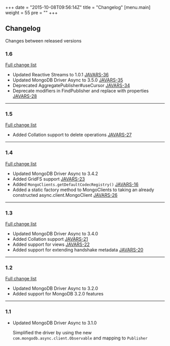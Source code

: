 +++
date = "2015-10-08T09:56:14Z"
title = "Changelog"
[menu.main]
  weight = 55
  pre = "<i class='fa fa-cog'></i>"
+++

## Changelog

Changes between released versions

### 1.6
[Full change list](https://jira.mongodb.org/issues/?jql=project%20%3D%20JAVARS%20AND%20fixVersion%20%3D%201.6)

  * Updated Reactive Streams to 1.0.1 [JAVARS-36](https://jira.mongodb.org/browse/JAVARS-36)
  * Updated MongoDB Driver Async to 3.5.0 [JAVARS-35](https://jira.mongodb.org/browse/JAVARS-35)
  * Deprecated AggregatePublisher#useCursor [JAVARS-34](https://jira.mongodb.org/browse/JAVARS-34)
  * Deprecate modifiers in FindPublisher and replace with properties [JAVARS-28](https://jira.mongodb.org/browse/JAVARS-28)

---

### 1.5
[Full change list](https://jira.mongodb.org/issues/?jql=project%20%3D%20JAVARS%20AND%20fixVersion%20%3D%201.5)

  * Added Collation support to delete operations [JAVARS-27](https://jira.mongodb.org/browse/JAVARS-27)

---

### 1.4
[Full change list](https://jira.mongodb.org/issues/?jql=project%20%3D%20JAVARS%20AND%20fixVersion%20%3D%201.4)

  * Updated MongoDB Driver Async to 3.4.2
  * Added GridFS support [JAVARS-23](https://jira.mongodb.org/browse/JAVARS-23)
  * Added `MongoClients.getDefaultCodecRegistry()` [JAVARS-16](https://jira.mongodb.org/browse/JAVARS-16)
  * Added a static factory method to MongoClients to taking an already constructed async.client.MongoClient [JAVARS-26](https://jira.mongodb.org/browse/JAVARS-26)

---

### 1.3

[Full change list](https://jira.mongodb.org/issues/?jql=project%20%3D%20JAVARS%20AND%20fixVersion%20%3D%201.3)

  * Updated MongoDB Driver Async to 3.4.0
  * Added Collation support [JAVARS-21](https://jira.mongodb.org/browse/JAVARS-21)
  * Added support for views [JAVARS-22](https://jira.mongodb.org/browse/JAVARS-22)
  * Added support for extending handshake metadata [JAVARS-20](https://jira.mongodb.org/browse/JAVARS-20)

---

### 1.2

[Full change list](https://jira.mongodb.org/issues/?jql=project%20%3D%20JAVARX%20AND%20fixVersion%20%3D%201.2)

  * Updated MongoDB Driver Async to 3.2.0
  * Added support for MongoDB 3.2.0 features

---

### 1.1 

  * Updated MongoDB Driver Async to 3.1.0
  
    Simplified the driver by using the new `com.mongodb.async.client.Observable` and mapping to `Publisher`

